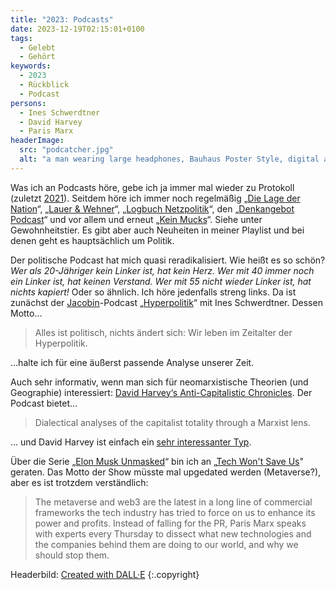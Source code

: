 ```yaml
---
title: "2023: Podcasts"
date: 2023-12-19T02:15:01+0100
tags:
  - Gelebt
  - Gehört
keywords:
  - 2023
  - Rückblick
  - Podcast
persons:
  - Ines Schwerdtner
  - David Harvey
  - Paris Marx
headerImage:
  src: "podcatcher.jpg"
  alt: "a man wearing large headphones, Bauhaus Poster Style, digital art"
---
```

Was ich an Podcasts höre, gebe ich ja immer mal wieder zu Protokoll (zuletzt [2021](https://couchblog.de/blog/2021/12/28/das-jahr-in-podcasts/)). Seitdem höre ich immer noch regelmäßig „[Die Lage der Nation](https://lagedernation.org/)“, „[Lauer & Wehner](https://lauerundwehner.de/)“, „[Logbuch Netzpolitik](https://logbuch-netzpolitik.de/)“, den „[Denkangebot Podcast](https://www.denkangebot.org/)“ und vor allem und erneut „[Kein Mucks](https://www.ardaudiothek.de/sendung/kein-mucks-der-krimi-podcast-mit-bastian-pastewka-neue-folgen/77021218/)“. Siehe unter Gewohnheitstier. Es gibt aber auch Neuheiten in meiner Playlist und bei denen geht es hauptsächlich um Politik. 

Der politische Podcast hat mich quasi reradikalisiert. Wie heißt es so schön? _Wer als 20-Jähriger kein Linker ist, hat kein Herz. Wer mit 40 immer noch ein Linker ist, hat keinen Verstand. Wer mit 55 nicht wieder Linker ist, hat nichts kapiert!_ Oder so ähnlich. Ich höre jedenfalls streng links. Da ist zunächst der [Jacobin](https://jacobin.de/)-Podcast „[Hyperpolitik](https://www.hyperpolitik.de/)“ mit Ines Schwerdtner. Dessen Motto… 

> Alles ist politisch, nichts ändert sich: Wir leben im Zeitalter der Hyperpolitik.

…halte ich für eine äußerst passende Analyse unserer Zeit. 

Auch sehr informativ, wenn man sich für neomarxistische Theorien (und Geographie) interessiert: [David Harvey‘s Anti-Capitalistic Chronicles](https://podcasts.apple.com/de/podcast/david-harveys-anti-capitalist-chronicles/id1694778394). Der Podcast bietet…

> Dialectical analyses of the capitalist totality through a Marxist lens.

… und David Harvey ist einfach ein [sehr interessanter Typ](https://de.wikipedia.org/wiki/David_Harvey_(Geograph)).

Über die Serie „[Elon Musk Unmasked](https://www.techwontsave.us/episode/189_elon_musk_unmasked_origins_of_an_oligarch_part_1)“ bin ich an „[Tech Won't Save Us](https://www.techwontsave.us/)" geraten. Das Motto der Show müsste mal upgedated werden (Metaverse?), aber es ist trotzdem verständlich: 

> The metaverse and web3 are the latest in a long line of commercial frameworks the tech industry has tried to force on us to enhance its power and profits. Instead of falling for the PR, Paris Marx speaks with experts every Thursday to dissect what new technologies and the companies behind them are doing to our world, and why we should stop them.

Headerbild: [Created with DALL·E](https://labs.openai.com/s/JyPC10lRuGbsGRyeQwN0u4Sp) {:.copyright}
